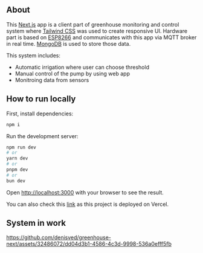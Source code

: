 ## About

This [Next.js](https://nextjs.org/) app is a client part of greenhouse monitoring and control system where [Tailwind CSS](https://tailwindcss.com/) was used to create responsive UI. Hardware part is based 
on [ESP8266](https://en.wikipedia.org/wiki/ESP8266) and communicates with this app via MQTT broker in real time. [MongoDB](https://www.mongodb.com/) is used to store those data. 

This system includes:
- Automatic irrigation where user can choose threshold 
- Manual control of the pump by using web app
- Monitroing data from sensors 

## How to run locally 
First, install dependencies:
```bash
npm i
```


Run the development server:

```bash
npm run dev
# or
yarn dev
# or
pnpm dev
# or
bun dev
```

Open [http://localhost:3000](http://localhost:3000) with your browser to see the result. 

You can also check this [link](https://greenhouse-monitoring.vercel.app/) as this project is deployed on Vercel.

## System in work

https://github.com/denisved/greenhouse-next/assets/32486072/dd04d3b1-4586-4c3d-9998-536a0efff5fb

